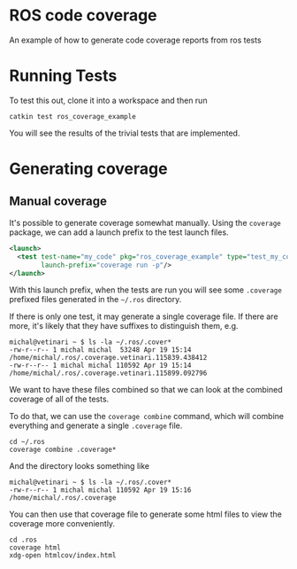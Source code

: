 # ROS code coverage

An example of how to generate code coverage reports from ros tests

# Running Tests

To test this out, clone it into a workspace and then run

```commandline
catkin test ros_coverage_example
```

You will see the results of the trivial tests that are implemented.

# Generating coverage

## Manual coverage

It's possible to generate coverage somewhat manually. Using the `coverage` package, we can add a launch prefix to the test launch files.

```xml
<launch>
  <test test-name="my_code" pkg="ros_coverage_example" type="test_my_code_ros.py"
        launch-prefix="coverage run -p"/>
</launch>
```

With this launch prefix, when the tests are run you will see some `.coverage` prefixed files generated in the `~/.ros` directory.

If there is only one test, it may generate a single coverage file. If there are more, it's likely that they have suffixes to distinguish them, e.g.

```
michal@vetinari ~ $ ls -la ~/.ros/.cover*
-rw-r--r-- 1 michal michal  53248 Apr 19 15:14 /home/michal/.ros/.coverage.vetinari.115839.438412
-rw-r--r-- 1 michal michal 110592 Apr 19 15:14 /home/michal/.ros/.coverage.vetinari.115899.092796
```

We want to have these files combined so that we can look at the combined coverage of all of the tests.

To do that, we can use the `coverage combine` command, which will combine everything and generate a single `.coverage` file.

```commandline
cd ~/.ros
coverage combine .coverage*
```

And the directory looks something like

```
michal@vetinari ~ $ ls -la ~/.ros/.cover*
-rw-r--r-- 1 michal michal 110592 Apr 19 15:16 /home/michal/.ros/.coverage
```

You can then use that coverage file to generate some html files to view the coverage more conveniently.

```commandline
cd .ros
coverage html
xdg-open htmlcov/index.html
```